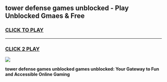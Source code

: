 
## tower defense games unblocked - Play Unblocked Gmaes & Free
<h3>
<a href="https://news.freeplayer.one?title=tower_defense_games_unblocked&ref=23F">CLICK TO PLAY</a></h3>
<hr>

<h3>
<a href="https://news.freeplayer.one?title=tower_defense_games_unblocked&ref=23F">CLICK 2 PLAY</a>
  
</h3>

<a href="https://news.freeplayer.one?title=tower_defense_games_unblocked&ref=23F/"><img src="https://clearcache.store/games.png"></a>


**tower defense games unblocked games unblocked: Your Gateway to Fun and Accessible Online Gaming**
